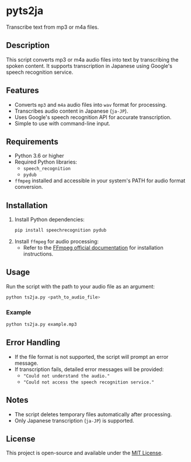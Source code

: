 # pyts2ja

Transcribe text from mp3 or m4a files.

## Description

This script converts mp3 or m4a audio files into text by transcribing the spoken content. It supports transcription in Japanese using Google's speech recognition service.

## Features

- Converts `mp3` and `m4a` audio files into `wav` format for processing.
- Transcribes audio content in Japanese (`ja-JP`).
- Uses Google's speech recognition API for accurate transcription.
- Simple to use with command-line input.

## Requirements

- Python 3.6 or higher
- Required Python libraries:
  - `speech_recognition`
  - `pydub`
- `ffmpeg` installed and accessible in your system's PATH for audio format conversion.

## Installation

1. Install Python dependencies:
   ```bash
   pip install speechrecognition pydub
   ```
2. Install `ffmpeg` for audio processing:
   - Refer to the [FFmpeg official documentation](https://ffmpeg.org/download.html) for installation instructions.

## Usage

Run the script with the path to your audio file as an argument:

```bash
python ts2ja.py <path_to_audio_file>
```

### Example

```bash
python ts2ja.py example.mp3
```

## Error Handling

- If the file format is not supported, the script will prompt an error message.
- If transcription fails, detailed error messages will be provided:
  - `"Could not understand the audio."`
  - `"Could not access the speech recognition service."`

## Notes

- The script deletes temporary files automatically after processing.
- Only Japanese transcription (`ja-JP`) is supported.

## License

This project is open-source and available under the [MIT License](LICENSE).
